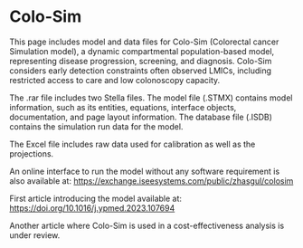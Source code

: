 # Colo-Sim

This page includes model and data files for Colo-Sim (Colorectal cancer Simulation model), a dynamic compartmental population-based model, representing disease progression, screening, and diagnosis. Colo-Sim considers early detection constraints often observed LMICs, including restricted access to care and low colonoscopy capacity.

The .rar file includes two Stella files. The model file (.STMX) contains model information, such as its entities, equations, interface objects, documentation, and page layout information. The database file (.ISDB) contains the simulation run data for the model.

The Excel file includes raw data used for calibration as well as the projections.

An online interface to run the model without any software requirement is also available at: https://exchange.iseesystems.com/public/zhasgul/colosim

First article introducing the model available at: https://doi.org/10.1016/j.ypmed.2023.107694

Another article where Colo-Sim is used in a cost-effectiveness analysis is under review.
